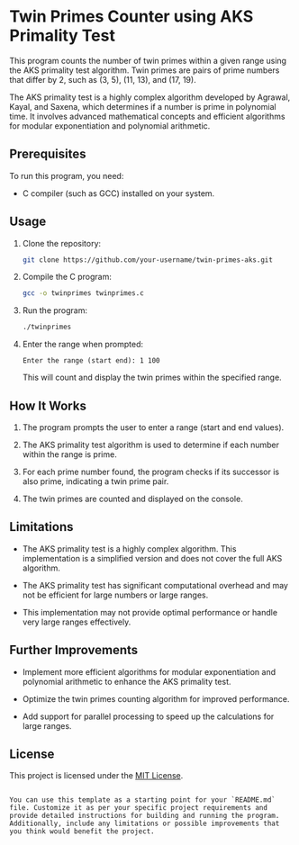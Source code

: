 
# Twin Primes Counter using AKS Primality Test

This program counts the number of twin primes within a given range using the AKS primality test algorithm. Twin primes are pairs of prime numbers that differ by 2, such as (3, 5), (11, 13), and (17, 19).

The AKS primality test is a highly complex algorithm developed by Agrawal, Kayal, and Saxena, which determines if a number is prime in polynomial time. It involves advanced mathematical concepts and efficient algorithms for modular exponentiation and polynomial arithmetic.

## Prerequisites

To run this program, you need:

- C compiler (such as GCC) installed on your system.

## Usage

1. Clone the repository:

   ```bash
   git clone https://github.com/your-username/twin-primes-aks.git
   ```

2. Compile the C program:

   ```bash
   gcc -o twinprimes twinprimes.c
   ```

3. Run the program:

   ```bash
   ./twinprimes
   ```

4. Enter the range when prompted:

   ```
   Enter the range (start end): 1 100
   ```

   This will count and display the twin primes within the specified range.

## How It Works

1. The program prompts the user to enter a range (start and end values).

2. The AKS primality test algorithm is used to determine if each number within the range is prime.

3. For each prime number found, the program checks if its successor is also prime, indicating a twin prime pair.

4. The twin primes are counted and displayed on the console.

## Limitations

- The AKS primality test is a highly complex algorithm. This implementation is a simplified version and does not cover the full AKS algorithm.

- The AKS primality test has significant computational overhead and may not be efficient for large numbers or large ranges.

- This implementation may not provide optimal performance or handle very large ranges effectively.

## Further Improvements

- Implement more efficient algorithms for modular exponentiation and polynomial arithmetic to enhance the AKS primality test.

- Optimize the twin primes counting algorithm for improved performance.

- Add support for parallel processing to speed up the calculations for large ranges.

## License

This project is licensed under the [MIT License](LICENSE).

```

You can use this template as a starting point for your `README.md` file. Customize it as per your specific project requirements and provide detailed instructions for building and running the program. Additionally, include any limitations or possible improvements that you think would benefit the project.
